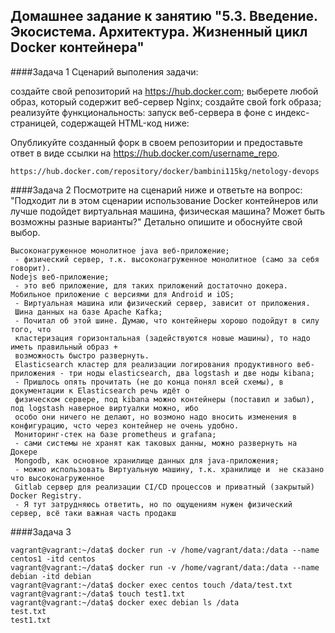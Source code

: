 ## Домашнее задание к занятию "5.3. Введение. Экосистема. Архитектура. Жизненный цикл Docker контейнера"

####Задача 1
Сценарий выполения задачи:

создайте свой репозиторий на https://hub.docker.com;
выберете любой образ, который содержит веб-сервер Nginx;
создайте свой fork образа;
реализуйте функциональность: запуск веб-сервера в фоне с индекс-страницей, содержащей HTML-код ниже:

Опубликуйте созданный форк в своем репозитории и предоставьте ответ в виде ссылки на https://hub.docker.com/username_repo.
```
https://hub.docker.com/repository/docker/bambini115kg/netology-devops
```
####Задача 2
Посмотрите на сценарий ниже и ответьте на вопрос: "Подходит ли в этом сценарии использование Docker контейнеров или лучше подойдет виртуальная машина, физическая машина? Может быть возможны разные варианты?"
Детально опишите и обоснуйте свой выбор.

```
Высоконагруженное монолитное java веб-приложение;
 - физический сервер, т.к. высоконагруженное монолитное (само за себя говорит).
Nodejs веб-приложение;
 - это веб приложение, для таких приложений достаточно докера. 
Мобильное приложение c версиями для Android и iOS;
 - Виртуальная машина или физический сервер, зависит от приложения.
 Шина данных на базе Apache Kafka;
 - Почитал об этой шине. Думаю, что контейнеры хорошо подойдут в силу того, что 
 кластеризация горизонтальная (задействуются новые машины), то надо иметь правильный образ + 
 возможность быстро развернуть.
 Elasticsearch кластер для реализации логирования продуктивного веб-приложения - три ноды elasticsearch, два logstash и две ноды kibana;
 - Пришлось опять прочитать (не до конца понял всей схемы), в документации к Elasticsearch речь идёт о 
 физическом сервере, под kibana можно контейнеры (поставил и забыл), под logstash наверное виртуалки можно, ибо
 особо они ничего не делают, но возмоно надо вносить изменения в конфигурацию, чсто через контейнер не очень удобно.
 Мониторинг-стек на базе prometheus и grafana;
 - сами системы не хранят как таковых данны, можно развернуть на Докере
 Mongodb, как основное хранилище данных для java-приложения;
 - можно использовать Виртуальную машину, т.к. хранилище и  не сказано что высоконагруженное
 Gitlab сервер для реализации CI/CD процессов и приватный (закрытый) Docker Registry.
 - Я тут затрудняюсь ответить, но по ощущениям нужен физический сервер, всё таки важная часть продакш  
```
####Задача 3

```
vagrant@vagrant:~/data$ docker run -v /home/vagrant/data:/data --name centos1 -itd centos
vagrant@vagrant:~/data$ docker run -v /home/vagrant/data:/data --name debian -itd debian
vagrant@vagrant:~/data$ docker exec centos touch /data/test.txt
vagrant@vagrant:~/data$ touch test1.txt
vagrant@vagrant:~/data$ docker exec debian ls /data
test.txt
test1.txt

```



